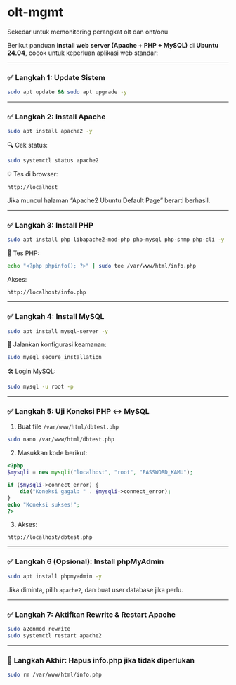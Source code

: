 # olt-mgmt
Sekedar untuk memonitoring perangkat olt dan ont/onu

Berikut panduan **install web server (Apache + PHP + MySQL)** di **Ubuntu 24.04**, cocok untuk keperluan aplikasi web standar:

---

### ✅ **Langkah 1: Update Sistem**

```bash
sudo apt update && sudo apt upgrade -y
```

---

### ✅ **Langkah 2: Install Apache**

```bash
sudo apt install apache2 -y
```

🔍 Cek status:

```bash
sudo systemctl status apache2
```

💡 Tes di browser:

```
http://localhost
```

Jika muncul halaman “Apache2 Ubuntu Default Page” berarti berhasil.

---

### ✅ **Langkah 3: Install PHP**

```bash
sudo apt install php libapache2-mod-php php-mysql php-snmp php-cli -y
```

🧪 Tes PHP:

```bash
echo "<?php phpinfo(); ?>" | sudo tee /var/www/html/info.php
```

Akses:

```
http://localhost/info.php
```

---

### ✅ **Langkah 4: Install MySQL**

```bash
sudo apt install mysql-server -y
```

🔐 Jalankan konfigurasi keamanan:

```bash
sudo mysql_secure_installation
```

🛠️ Login MySQL:

```bash
sudo mysql -u root -p
```

---

### ✅ **Langkah 5: Uji Koneksi PHP ↔ MySQL**

1. Buat file `/var/www/html/dbtest.php`

```bash
sudo nano /var/www/html/dbtest.php
```

2. Masukkan kode berikut:

```php
<?php
$mysqli = new mysqli("localhost", "root", "PASSWORD_KAMU");

if ($mysqli->connect_error) {
    die("Koneksi gagal: " . $mysqli->connect_error);
}
echo "Koneksi sukses!";
?>
```

3. Akses:

```
http://localhost/dbtest.php
```

---

### ✅ **Langkah 6 (Opsional): Install phpMyAdmin**

```bash
sudo apt install phpmyadmin -y
```

Jika diminta, pilih `apache2`, dan buat user database jika perlu.

---

### ✅ **Langkah 7: Aktifkan Rewrite & Restart Apache**

```bash
sudo a2enmod rewrite
sudo systemctl restart apache2
```

---

### 🧼 **Langkah Akhir: Hapus info.php jika tidak diperlukan**

```bash
sudo rm /var/www/html/info.php
```
